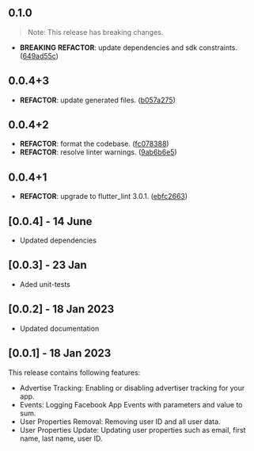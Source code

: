 ## 0.1.0

> Note: This release has breaking changes.

 - **BREAKING** **REFACTOR**: update dependencies and sdk constraints. ([649ad55c](https://github.com/djangoflow/flutter-djangoflow/commit/649ad55c4fdfe4907bd67ec43dee6cfda55d8b90))

## 0.0.4+3

 - **REFACTOR**: update generated files. ([b057a275](https://github.com/djangoflow/flutter-djangoflow/commit/b057a2751bd47d0d2e436a3418232c01218fda59))

## 0.0.4+2

 - **REFACTOR**: format the codebase. ([fc078388](https://github.com/djangoflow/flutter-djangoflow/commit/fc0783887eb7881d079c7381299248cea2fdf63a))
 - **REFACTOR**: resolve linter warnings. ([9ab6b6e5](https://github.com/djangoflow/flutter-djangoflow/commit/9ab6b6e5e700de585393939f3afd1cb2527f9d39))

## 0.0.4+1

 - **REFACTOR**: upgrade to flutter_lint 3.0.1. ([ebfc2663](https://github.com/djangoflow/flutter-djangoflow/commit/ebfc266338959dece73dd2b2198277ef0d225bb2))

## [0.0.4] - 14 June

- Updated dependencies

## [0.0.3] - 23 Jan

- Aded unit-tests

## [0.0.2] - 18 Jan 2023

- Updated documentation

## [0.0.1] - 18 Jan 2023

This release contains following features:

- Advertise Tracking: Enabling or disabling advertiser tracking for your app.
- Events: Logging Facebook App Events with parameters and value to sum.
- User Properties Removal: Removing user ID and all user data.
- User Properties Update: Updating user properties such as email, first name, last name, user ID.
